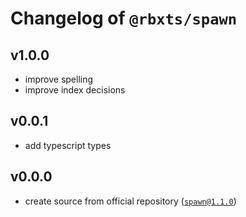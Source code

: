 # Changelog of `@rbxts/spawn`

## v1.0.0
- improve spelling
- improve index decisions

## v0.0.1
- add typescript types

## v0.0.0
- create source from official repository ([`spawn@1.1.0`](https://github.com/red-blox/Util/tree/main/libs/Spawn))

